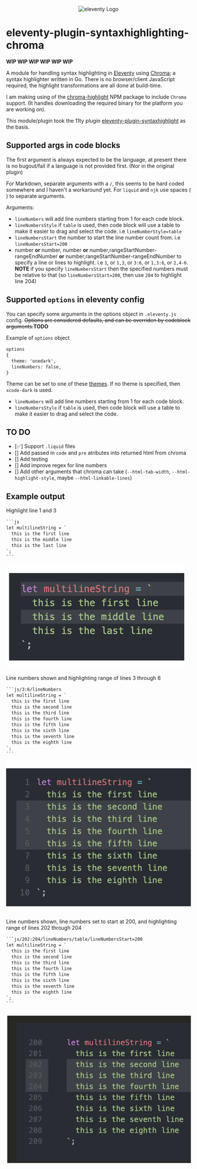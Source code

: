 <p align="center"><img src="https://www.11ty.dev/img/logo-github.svg" width="200" height="200" alt="eleventy Logo"></p>

# eleventy-plugin-syntaxhighlighting-chroma

**WIP WIP WIP WIP WIP WIP**

A module for handling syntax highlighting in [Eleventy](https://github.com/11ty/eleventy) using [Chroma](https://github.com/alecthomas/chroma); a syntax highlighter written in Go. There is no browser/client JavaScript required, the highlight transformations are all done at build-time.

I am making using of the [chroma-highlight](https://github.com/krymel/chroma-highlight) NPM package to include `Chroma` support. (It handles downloading the required binary for the platform you are working on).

This module/plugin took the 11ty plugin [eleventy-plugin-syntaxhighlight](https://github.com/11ty/eleventy-plugin-syntaxhighlight) as the basis.

## Supported args in code blocks

The first argument is always expected to be the language, at present there is no bugout/fail if a language is not provided first. (Nor in the original plugin)

For Markdown, separate arguments with a `/`, this seems to be hard coded somewhere and I haven't a workaround yet. For `liquid` and `njk` use spaces (` `) to separate arguments.

Arguments:

- `lineNumbers` will add line numbers starting from 1 for each code block.
- `lineNumbersStyle` if `table` is used, then code block will use a table to make it easier to drag and select the code. i.e `lineNumberStyle=table`
- `lineNumbersStart` the number to start the line number count from. i.e `lineNumbersStart=200`
- number **or** number, number **or** number,rangeStartNumber-rangeEndNumber **or** number,rangeStartNumber-rangeEndNumber to specify a line or lines to highlight. i.e `1`, or `1,3`, or `3:6`, or `1,3:6`, or `2,4-6`. **NOTE** if you specify `lineNumbersStart` then the specified numbers must be relative to that (so `lineNumbersStart=200`, then use `204` to highlight line 204)

## Supported `options` in eleventy config

You can specify some arguments in the options object in `.eleventy.js` config. ~~Options are considered defaults, and can be overriden by codeblock arguments.~~**TODO**

Example of `options` object

```
options
{
  theme: 'onedark',
  lineNumbers: false,
}
```

Theme can be set to one of these [themes](https://xyproto.github.io/splash/docs/all.html). If no theme is specified, then `xcode-dark` is used.

- `lineNumbers` will add line numbers starting from 1 for each code block.
- `lineNumbersStyle` if `table` is used, then code block will use a table to make it easier to drag and select the code.

## TO DO

- [✅] Support `.liquid` files
- [] Add passed in `code` and `pre` atributes into returned html from chroma
- [] Add testing
- [] Add improve regex for line numbers
- [] Add other arguments that chroma can take (`--html-tab-width`, `--html-highlight-style`, maybe `--html-linkable-lines`)

## Example output

Highlight line 1 and 3

````
```js
let multilineString = `
  this is the first line
  this is the middle line
  this is the last line
`;
```
````

![](./images/hightlight-first-and-third-lines.png)

Line numbers shown and highlighting range of lines 3 through 6

````
```js/3:6/lineNumbers
let multilineString = `
  this is the first line
  this is the second line
  this is the third line
  this is the fourth line
  this is the fifth line
  this is the sixth line
  this is the seventh line
  this is the eighth line
`;
```
````

![](./images/highlight-range-with-line-numbers.png)

Line numbers shown, line numbers set to start at 200, and highlighting range of lines 202 through 204

````
```js/202:204/lineNumbers/table/lineNumbersStart=200
let multilineString = `
  this is the first line
  this is the second line
  this is the third line
  this is the fourth line
  this is the fifth line
  this is the sixth line
  this is the seventh line
  this is the eighth line
`;
```
````

![](./images/highlight-range-with-line-numbers-arbitary-start-number.png)